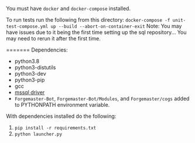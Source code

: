 
You must have `docker` and `docker-compose` installed.

To run tests run the following from this directory:
` docker-compose -f unit-test-compose.yml up --build --abort-on-container-exit `
Note: You may have issues due to it being the first time setting up the sql repository... You may need to rerun it after the first time.

=======
Dependencies:
- python3.8
- python3-distutils
- python3-dev
- python3-pip
- gcc
- [mssql driver](https://docs.microsoft.com/en-us/sql/connect/python/pyodbc/step-1-configure-development-environment-for-pyodbc-python-development?view=sql-server-ver15)
- `Forgemaster-Bot`, `Forgemaster-Bot/Modules`, and `Forgemaster/cogs` added to PYTHONPATH environment variable.

With dependencies installed do the following:
1. `pip install -r requirements.txt`
2. `python launcher.py`

